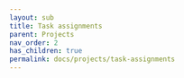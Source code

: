 ```yaml
---
layout: sub
title: Task assignments
parent: Projects
nav_order: 2
has_children: true
permalink: docs/projects/task-assignments
---
```


